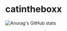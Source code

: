 # catintheboxx
![Anurag's GitHub stats](https://github-readme-stats.vercel.app/api?username=catintheboxx&theme=graywhite&show_icons=true)
